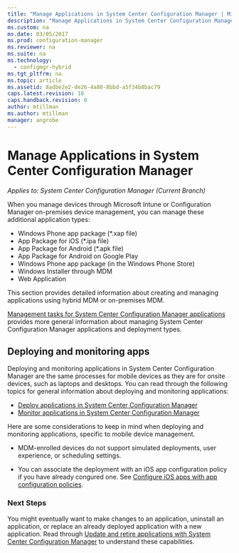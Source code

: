```yaml
---
title: "Manage Applications in System Center Configuration Manager | Microsoft Docs"
description: "Manage Applications in System Center Configuration Manager."
ms.custom: na
ms.date: 03/05/2017
ms.prod: configuration-manager
ms.reviewer: na
ms.suite: na
ms.technology:
  - configmgr-hybrid
ms.tgt_pltfrm: na
ms.topic: article
ms.assetid: 8adbe2e2-de26-4a80-8bbd-a5f34b8bac79
caps.latest.revision: 18
caps.handback.revision: 0
author: mtillman
ms.author: mtillman
manager: angrobe
---
```

# Manage Applications in System Center Configuration Manager

*Applies to: System Center Configuration Manager (Current Branch)*

When you manage devices through Microsoft Intune or Configuration Manager on-premises device management, you can manage these additional application types:
- Windows Phone app package (*.xap file)
- App Package for iOS (*.ipa file)
- App Package for Android (*.apk file)
- App Package for Android on Google Play
- Windows Phone app package (in the Windows Phone Store)
- Windows Installer through MDM
- Web Application

This section provides detailed information about creating and managing applications using hybrid MDM or on-premises MDM.

[Management tasks for System Center Configuration Manager applications](../../apps/deploy-use/management-tasks-applications.md) provides more general information about managing System Center Configuration Manager applications and deployment types.

## Deploying and monitoring apps

Deploying and monitoring applications in System Center Configuration Manager are the same processes for mobile devices as they are for onsite devices, such as laptops and desktops. You can read through the following topics for general information about deploying and monitoring applications:

- [Deploy applications in System Center Configuration Manager](../../apps/deploy-use/deploy-applications.md)
- [Monitor applications in System Center Configuration Manager](../../apps/deploy-use/monitor-applications-from-the-console.md)

Here are some considerations to keep in mind when deploying and monitoring applications, specific to mobile device management.

- MDM-enrolled devices do not support simulated deployments, user experience, or scheduling settings.

- You can associate the deployment with an iOS app configuration policy if you have already congured one. See [Configure iOS apps with app configuration policies](configure-ios-apps-with-app-configuration-policies.md).

### Next Steps

You might eventually want to make changes to an application, uninstall an application, or replace an already deployed application with a new application. Read through [Update and retire applications with System Center Configuration Manager](../../apps/deploy-use/update-and-retire-applications.md) to understand these capabilities.
